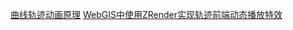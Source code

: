 [曲线轨迹动画原理](http://www.tuicool.com/articles/zaeQf22)
[WebGIS中使用ZRender实现轨迹前端动态播放特效](http://www.cnblogs.com/naaoveGIS/p/6718822.html)
